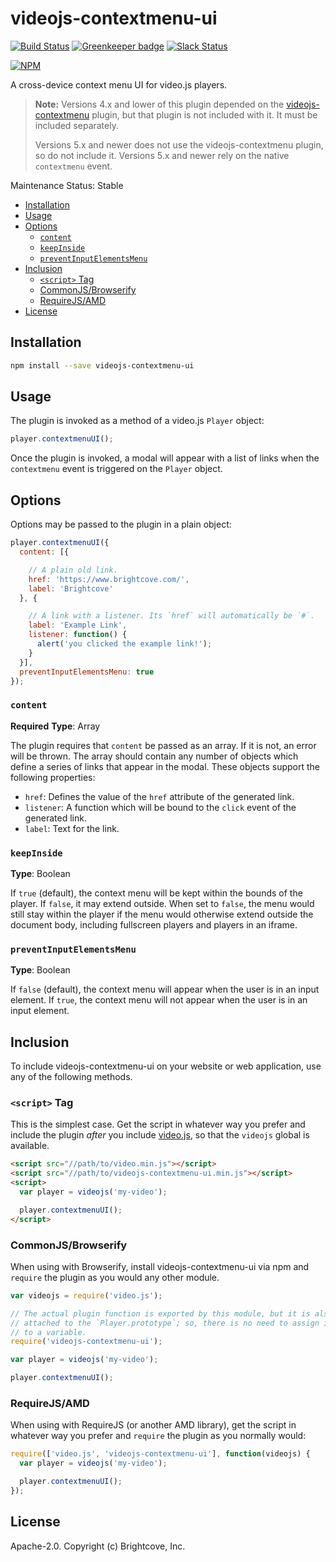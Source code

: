 # videojs-contextmenu-ui

[![Build Status](https://travis-ci.org/brightcove/videojs-contextmenu-ui.svg?branch=master)](https://travis-ci.org/brightcove/videojs-contextmenu-ui)
[![Greenkeeper badge](https://badges.greenkeeper.io/brightcove/videojs-contextmenu-ui.svg)](https://greenkeeper.io/)
[![Slack Status](http://slack.videojs.com/badge.svg)](http://slack.videojs.com)

[![NPM](https://nodei.co/npm/videojs-contextmenu-ui.png?downloads=true&downloadRank=true)](https://nodei.co/npm/videojs-contextmenu-ui/)

A cross-device context menu UI for video.js players.

> **Note:** Versions 4.x and lower of this plugin depended on the [videojs-contextmenu][contextmenu] plugin, but that plugin is not included with it. It must be included separately.
>
> Versions 5.x and newer does not use the videojs-contextmenu plugin, so do not include it. Versions 5.x and newer rely on the native `contextmenu` event.

Maintenance Status: Stable

<!-- START doctoc generated TOC please keep comment here to allow auto update -->
<!-- DON'T EDIT THIS SECTION, INSTEAD RE-RUN doctoc TO UPDATE -->


- [Installation](#installation)
- [Usage](#usage)
- [Options](#options)
  - [`content`](#content)
  - [`keepInside`](#keepinside)
  - [`preventInputElementsMenu`](#preventinputelementsmenu)
- [Inclusion](#inclusion)
  - [`<script>` Tag](#script-tag)
  - [CommonJS/Browserify](#commonjsbrowserify)
  - [RequireJS/AMD](#requirejsamd)
- [License](#license)

<!-- END doctoc generated TOC please keep comment here to allow auto update -->


## Installation

```sh
npm install --save videojs-contextmenu-ui
```

## Usage

The plugin is invoked as a method of a video.js `Player` object:

```js
player.contextmenuUI();
```

Once the plugin is invoked, a modal will appear with a list of links when the `contextmenu` event is triggered on the `Player` object.

## Options

Options may be passed to the plugin in a plain object:

```js
player.contextmenuUI({
  content: [{

    // A plain old link.
    href: 'https://www.brightcove.com/',
    label: 'Brightcove'
  }, {

    // A link with a listener. Its `href` will automatically be `#`.
    label: 'Example Link',
    listener: function() {
      alert('you clicked the example link!');
    }
  }],
  preventInputElementsMenu: true
});
```

### `content`

**Required**
**Type**: Array

The plugin requires that `content` be passed as an array. If it is not, an error will be thrown. The array should contain any number of objects which define a series of links that appear in the modal. These objects support the following properties:

- `href`: Defines the value of the `href` attribute of the generated link.
- `listener`: A function which will be bound to the `click` event of the generated link.
- `label`: Text for the link.

### `keepInside`

**Type**: Boolean

If `true` (default), the context menu will be kept within the bounds of the player. If `false`, it may extend outside. When set to `false`, the menu would still stay within the player if the menu would otherwise extend outside the document body, including fullscreen players and players in an iframe.

### `preventInputElementsMenu`

**Type**: Boolean

If `false` (default), the context menu will appear when the user is in an input element. If `true`, the context menu will not appear when the user is in an input element.

## Inclusion

To include videojs-contextmenu-ui on your website or web application, use any of the following methods.

### `<script>` Tag

This is the simplest case. Get the script in whatever way you prefer and include the plugin _after_ you include [video.js][videojs], so that the `videojs` global is available.

```html
<script src="//path/to/video.min.js"></script>
<script src="//path/to/videojs-contextmenu-ui.min.js"></script>
<script>
  var player = videojs('my-video');

  player.contextmenuUI();
</script>
```

### CommonJS/Browserify

When using with Browserify, install videojs-contextmenu-ui via npm and `require` the plugin as you would any other module.

```js
var videojs = require('video.js');

// The actual plugin function is exported by this module, but it is also
// attached to the `Player.prototype`; so, there is no need to assign it
// to a variable.
require('videojs-contextmenu-ui');

var player = videojs('my-video');

player.contextmenuUI();
```

### RequireJS/AMD

When using with RequireJS (or another AMD library), get the script in whatever way you prefer and `require` the plugin as you normally would:

```js
require(['video.js', 'videojs-contextmenu-ui'], function(videojs) {
  var player = videojs('my-video');

  player.contextmenuUI();
});
```

## License

Apache-2.0. Copyright (c) Brightcove, Inc.


[contextmenu]: https://github.com/brightcove/videojs-contextmenu
[videojs]: http://videojs.com/
